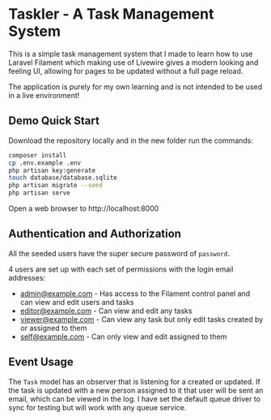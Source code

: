 # Taskler - A Task Management System

This is a simple task management system that I made to learn how to use Laravel Filament which 
making use of Livewire gives a modern looking and feeling UI, allowing for pages to be updated 
without a full page reload.

The application is purely for my own learning and is not intended to be used in a live environment!

## Demo Quick Start

Download the repository locally and in the new folder run the commands:

```bash
composer install
cp .env.example .env
php artisan key:generate
touch database/database.sqlite
php artisan migrate --seed
php artisan serve
```

Open a web browser to http://localhost:8000

## Authentication and Authorization

All the seeded users have the super secure password of `password`.

4 users are set up with each set of permissions with the login email addresses:

* admin@example.com - Has access to the Filament control panel and can view and edit users and tasks
* editor@example.com - Can view and edit any tasks
* viewer@example.com - Can view any task but only edit tasks created by or assigned to them
* self@example.com - Can only view and edit assigned to them

## Event Usage

The `Task` model has an observer that is listening for a  created or updated. If the task
is updated with a new person assigned to it that user will be sent an email, which can be 
viewed in the log. I have set the default queue driver to sync for testing but will work 
with any queue service.

